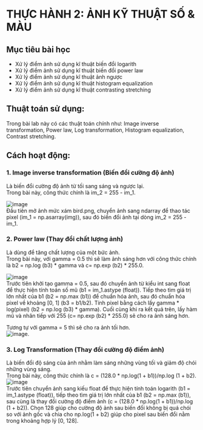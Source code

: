 # THỰC HÀNH 2:  ẢNH KỸ THUẬT SỐ & MÀU  

## Mục tiêu bài học  
- Xử lý điểm ảnh sử dụng kĩ thuật biến đổi logarith
- Xử lý điểm ảnh sử dụng kĩ thuật biến đổi power law
- Xử lý điểm ảnh sử dụng kĩ thuật ảnh ngược
- Xử lý điểm ảnh sử dụng kĩ thuật histogram equalization
- Xử lý điểm ảnh sử dụng kĩ thuật contrasting stretching

## Thuật toán sử dụng:  
Trong bài lab này có các thuật toán chính như: Image inverse transformation, Power law, Log transformation, Histogram equalization, Contrast stretching.  

## Cách hoạt động:  
### 1. Image inverse transformation (Biến đổi cường độ ảnh)
Là biến đổi cường độ ảnh từ tối sang sáng và ngược lại.  
Trong bài này, công thức chính là im_2 = 255 - im_1. 
  
![image](https://github.com/user-attachments/assets/5e53daab-6b45-4375-9f08-d0035709af36)  
Đầu tiên mở ảnh mức xám bird.png, chuyển ảnh sang ndarray để thao tác pixel (im_1 = np.asarray(img)), sau đó biến đổi ảnh tại dòng im_2 = 255 - im_1.  

### 2. Power law (Thay đổi chất lượng ảnh)
Là dùng để tăng chất lượng của một bức ảnh.  
Trong bài này, với gamma = 0.5 thì sẽ làm ảnh sáng hơn với công thức chính là b2 = np.log (b3) * gamma và c= np.exp (b2) * 255.0. 

![image](https://github.com/user-attachments/assets/d839ccf8-96aa-4f5c-8659-cfed5bd5c609)  
Trước tiên khởi tạo gamma = 0.5, sau đó chuyển ảnh từ kiểu int sang float để thực hiện tính toán số mũ (b1 = im_1.astype (float)). Tiếp theo tìm giá trị lớn nhất của b1 (b2 = np.max (b1)) để chuẩn hóa ảnh, sau đó chuẩn hóa pixel về khoảng [0, 1] (b3 = b1/b2). Tính pixel bằng cách lấy gamma * log(pixel) (b2 = np.log (b3) * gamma). Cuối cùng khi ra kết quả trên, lấy hàm mũ và nhân tiếp với 255 (c= np.exp (b2) * 255.0) sẽ cho ra ảnh sáng hơn.  

Tương tự với gamma = 5 thì sẽ cho ra ảnh tối hơn.  
![image](https://github.com/user-attachments/assets/0fe907e2-01a9-4887-a223-53154f1f1eeb).  

### 3. Log Transformation (Thay đổi cường độ điểm ảnh)  
Là biến đổi độ sáng của ảnh nhằm làm sáng những vùng tối và giảm độ chói những vùng sáng.  
Trong bài này, công thức chính là c = (128.0 * np.log(1 + b1))/np.log (1 + b2).  
![image](https://github.com/user-attachments/assets/014e5521-365f-49c8-9988-9bc373829b6b)  
Trước tiên chuyển ảnh sang kiếu float để thực hiện tính toán logarith (b1 = im_1.astype (float)), tiếp theo tìm giá trị lớn nhất của b1 (b2 = np.max (b1)), sau cùng là thay đổi cường độ điểm ảnh (c = (128.0 * np.log(1 + b1))/np.log (1 + b2)). Chọn 128 giúp cho cường độ ảnh sau biến đổi không bị quá chói so với ảnh gốc và chia cho np.log(1 + b2) giúp cho pixel sau biến đổi nằm trong khoảng hợp lý [0, 128].







 















  
 
  




